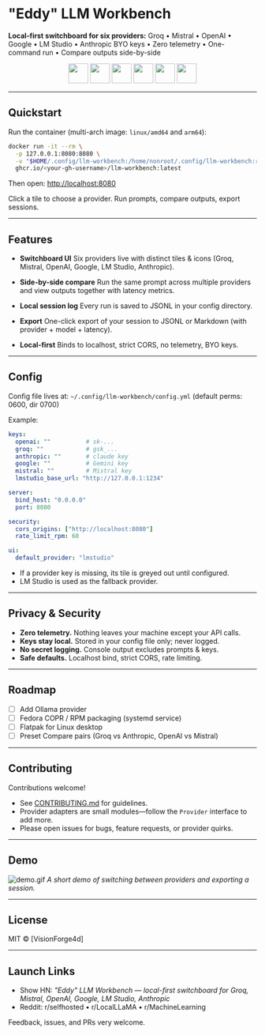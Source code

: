 # "Eddy" LLM Workbench

**Local-first switchboard for six providers:** Groq • Mistral • OpenAI • Google • LM Studio • Anthropic
BYO keys • Zero telemetry • One-command run • Compare outputs side-by-side

<p align="center">
  <img src="icons/groq.svg" height="40"/>
  <img src="icons/mistral.svg" height="40"/>
  <img src="icons/openai.svg" height="40"/>
  <img src="icons/google.svg" height="40"/>
  <img src="icons/lmstudio.svg" height="40"/>
  <img src="icons/anthropic.svg" height="40"/>
</p>

---

## Quickstart

Run the container (multi-arch image: `linux/amd64` and `arm64`):

```bash
docker run -it --rm \
  -p 127.0.0.1:8080:8080 \
  -v "$HOME/.config/llm-workbench:/home/nonroot/.config/llm-workbench:rw" \
  ghcr.io/<your-gh-username>/llm-workbench:latest
```

Then open: [http://localhost:8080](http://localhost:8080)

Click a tile to choose a provider. Run prompts, compare outputs, export sessions.

---

## Features

* **Switchboard UI**
  Six providers live with distinct tiles & icons (Groq, Mistral, OpenAI, Google, LM Studio, Anthropic).

* **Side-by-side compare**
  Run the same prompt across multiple providers and view outputs together with latency metrics.

* **Local session log**
  Every run is saved to JSONL in your config directory.

* **Export**
  One-click export of your session to JSONL or Markdown (with provider + model + latency).

* **Local-first**
  Binds to localhost, strict CORS, no telemetry, BYO keys.

---

## Config

Config file lives at:
`~/.config/llm-workbench/config.yml`
(default perms: 0600, dir 0700)

Example:

```yaml
keys:
  openai: ""          # sk-...
  groq: ""            # gsk_...
  anthropic: ""       # claude key
  google: ""          # Gemini key
  mistral: ""         # Mistral key
  lmstudio_base_url: "http://127.0.0.1:1234"

server:
  bind_host: "0.0.0.0"
  port: 8080

security:
  cors_origins: ["http://localhost:8080"]
  rate_limit_rpm: 60

ui:
  default_provider: "lmstudio"
```

* If a provider key is missing, its tile is greyed out until configured.
* LM Studio is used as the fallback provider.

---

## Privacy & Security

* **Zero telemetry.** Nothing leaves your machine except your API calls.
* **Keys stay local.** Stored in your config file only; never logged.
* **No secret logging.** Console output excludes prompts & keys.
* **Safe defaults.** Localhost bind, strict CORS, rate limiting.

---

## Roadmap

* [ ] Add Ollama provider
* [ ] Fedora COPR / RPM packaging (systemd service)
* [ ] Flatpak for Linux desktop
* [ ] Preset Compare pairs (Groq vs Anthropic, OpenAI vs Mistral)

---

## Contributing

Contributions welcome!

* See [CONTRIBUTING.md](CONTRIBUTING.md) for guidelines.
* Provider adapters are small modules—follow the `Provider` interface to add more.
* Please open issues for bugs, feature requests, or provider quirks.

---

## Demo

![demo.gif](demo/demo.gif)
*A short demo of switching between providers and exporting a session.*

---

## License

MIT © \[VisionForge4d]

---

## Launch Links

* Show HN: *"Eddy" LLM Workbench — local-first switchboard for Groq, Mistral, OpenAI, Google, LM Studio, Anthropic*
* Reddit: r/selfhosted • r/LocalLLaMA • r/MachineLearning

Feedback, issues, and PRs very welcome.
